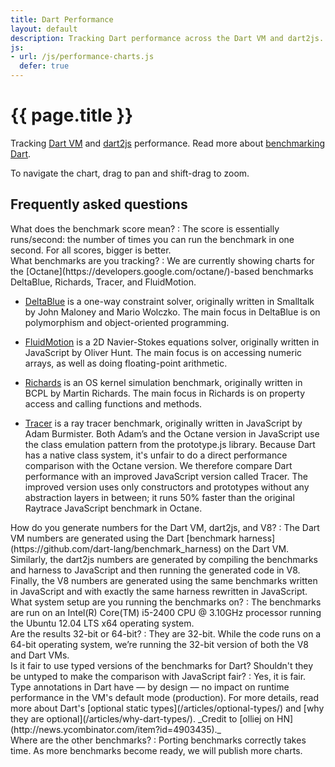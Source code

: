 ```yaml
---
title: Dart Performance
layout: default
description: Tracking Dart performance across the Dart VM and dart2js.
js:
- url: /js/performance-charts.js
  defer: true
---
```


<style>
/* https://code.google.com/p/dart/issues/detail?id=10602 */

#performance-charts > .tab-pane {
  display: block !important;
  height: 0;
  overflow: hidden;
}
#performance-charts > .tab-pane.active {
    height: 440px;
}

</style>

# {{ page.title }}

Tracking [Dart VM](/tools/dart-vm/) and
[dart2js](/tools/dart2js/) performance. Read more about
[benchmarking Dart](/articles/benchmarking/).

<ul class="nav nav-tabs" id="performance-charts-nav">
</ul>

<div class="tab-content" id="performance-charts">
</div>

To navigate the chart, drag to pan and shift-drag to zoom.

<section id="performance-faq" markdown="1">

## Frequently asked questions 

<div markdown="1">
What does the benchmark score mean?
: The score is essentially runs/second: the number of times
  you can run the benchmark in one second. For all scores,
  bigger is better.
</div>

<div markdown="1">
What benchmarks are you tracking?
: We are currently showing charts for the
  [Octane](https://developers.google.com/octane/)-based benchmarks
  DeltaBlue, Richards, Tracer, and FluidMotion. 

  * [DeltaBlue](https://github.com/dart-lang/benchmark_harness/blob/master/example/DeltaBlue.dart)
  is a one-way constraint solver, originally written in Smalltalk by
  John Maloney and Mario Wolczko. The main focus in DeltaBlue is on
  polymorphism and object-oriented programming.

  * [FluidMotion](https://github.com/dart-lang/benchmark_harness/tree/master/example/FluidMotion/)
  is a 2D Navier-Stokes equations solver, originally written in
  JavaScript by Oliver Hunt.
  The main focus is on accessing numeric arrays,
  as well as doing floating-point arithmetic.

  * [Richards](https://github.com/dart-lang/benchmark_harness/blob/master/example/Richards.dart)
  is an OS kernel simulation benchmark, originally written
  in BCPL by Martin Richards. The main focus in Richards is on property
  access and calling functions and methods.

  * [Tracer](https://github.com/dart-lang/benchmark_harness/tree/master/example/Tracer/dart)
  is a ray tracer benchmark,
  originally written in JavaScript by Adam Burmister.
  Both Adam’s and the Octane version in JavaScript use
  the class emulation pattern from the prototype.js library.
  Because Dart has a native class system,
  it's unfair to do a direct performance comparison with the Octane version.
  We therefore compare Dart performance with
  an improved JavaScript version called Tracer.
  The improved version uses only constructors and prototypes
  without any abstraction layers in between;
  it runs 50% faster than the original
  Raytrace JavaScript benchmark in Octane.

</div>

<div markdown="1">
How do you generate numbers for the Dart VM, dart2js, and V8?
: The Dart VM numbers are generated using the Dart
  [benchmark harness](https://github.com/dart-lang/benchmark_harness) on the
  Dart VM. Similarly, the dart2js numbers are generated by compiling the
  benchmarks and harness to JavaScript
  and then running the generated code in V8.
  Finally, the V8 numbers are generated using the same benchmarks written in
  JavaScript and with exactly the same harness rewritten in JavaScript.
</div>

<div markdown="1">
What system setup are you running the benchmarks on?
: The benchmarks are run on an Intel(R) Core(TM) i5-2400 CPU @ 3.10GHz
  processor running the Ubuntu 12.04 LTS x64 operating system.
</div>

<div markdown="1">
Are the results 32-bit or 64-bit?
: They are 32-bit. While the code runs on a 64-bit operating system, we’re
  running the 32-bit version of both the V8 and Dart VMs.
</div>

<div markdown="1">
Is it fair to use typed versions of the benchmarks for Dart? Shouldn't they be untyped to make the comparison with JavaScript fair? 
: Yes, it is fair. Type annotations in Dart have &mdash; by design &mdash;
  no impact on
  runtime performance in the VM's default mode (production). For more details,
  read more about Dart's
  [optional static types](/articles/optional-types/) and
  [why they are optional](/articles/why-dart-types/).
  _Credit to [olliej on HN](http://news.ycombinator.com/item?id=4903435)._
</div>

<div markdown="1">
Where are the other benchmarks?
: Porting benchmarks correctly takes time. As more benchmarks become ready,
  we will publish more charts.
</div>

</section>

